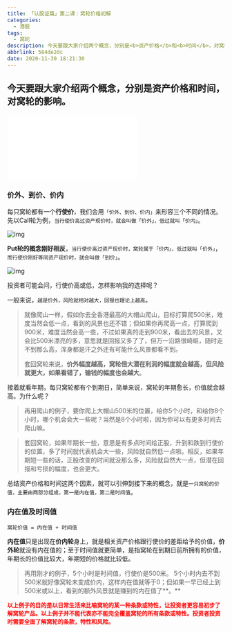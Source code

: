 ```yaml
---
title: 「认股证篇」第二课：窝轮价格初解
categories:
  - 港股
tags:
  - 窝轮
description: 今天要跟大家介绍两个概念，分别是<b>资产价格</b>和<b>时间</b>，对窝轮的影响。
abbrlink: 584de2dc
date: 2020-11-30 18:21:30
---
```


## 今天要跟大家介绍两个概念，分别是**资产价格**和**时间**，对窝轮的影响。

<div class="bilibili">
    <iframe src="//player.bilibili.com/player.html?aid=885260723&bvid=BV15K4y1j7N5&cid=258319512&page=1" scrolling="no" border="0" frameborder="no" framespacing="0" allowfullscreen="true"> </iframe>
</div>

### 价外、到价、价内

每只窝轮都有一个**行使价**，我们会用`「价外、到价、价内」`来形容三个不同的情况。先以Call轮为例，`当行使价高过资产现价时，就会叫做「价外」，低过就叫「价内」`。

![img](https://education.bnppwarrant.com/assets/icon/warrants-ep2-otm-sc.png)

**Put轮的概念刚好相反**，`当行使价高过资产现价时，窝轮属于「价内」，低过就叫「价外」`，`而行使价刚好等同资产现价时，就会叫做「到价」`。

![img](https://education.bnppwarrant.com/assets/icon/warrants-ep2-itm-sc.png)

投资者可能会问，行使价高或低，怎样影响我的选择呢？

一般来说，`越是价外，风险就相对越大，回报也理论上越高`。

> 就像爬山一样，假如你去全香港最高的大帽山爬山，目标打算爬500米，难度当然会低一点，看到的风景也还不错；但如果你再爬高一点，打算爬到900米，难度当然会高一些，不过如果真的走到900米，看出去的风景，又会比500米漂亮的多，意思就是回报又多了了，但万一沿路很崎岖，随时走不到那么高，浑身都是汗之外还有可能什么风景都看不到。
>
> 套回窝轮来说，**价外幅度越高，窝轮倍大潜在利润的幅度就会越高，但风险就更大，如果看错了，输钱的幅度也会越大**。

接着就看年期，每只窝轮都有个到期日，简单来说，窝轮的年期愈长，价值就会越高。为什么呢？

> 再用爬山的例子，要你爬上大帽山500米的位置，给你5个小时，和给你8个小时，哪个机会会大一些呢？当然是8个小时啦，因为你可以有更多时间去爬山嘛。

> 套回窝轮，如果年期长一些，意思是有多点时间给正股，升到和跌到行使价的位置，多了时间就代表机会大一些，风险就自然低一点啦。相反，如果年期短一些的话，正股改变的时间就没那么多，风险就自然大一点，但潜在回报和亏损的幅度，也会更大。

总结资产价格和时间这两个因素，就可以引伸到接下来的概念，就是`一只窝轮的价值，主要由两部分组成，第一是内在值，第二是时间值`。

### 内在值及时间值

`窝轮价值 = 内在值 + 时间值`

**内在值**只是出现在**价内轮**身上，就是相关资产价格跟行使价的差距给予的价值，**价外轮**就没有内在值的；至于时间值就更简单，是指窝轮在到期日前所拥有的价值，年期长的价值比较大，年期短的价格就比较低。

> 再用刚才的例子，5个小时是时间值，行使价是500米。 5个小时内去不到500米就好像窝轮未变成价内，这样内在值就等于0；但如果一早已经上到500米或以上，看到的额外风景就是赚到的内在值了**。**

<font size=2 color="red"><b>以上例子的目的是以日常生活来比喻窝轮的某一种条款或特性，让投资者更容易初步了解窝轮产品。以上例子并不能代表亦不能完全覆盖窝轮的所有条款或特性。投资者投资时需要全面了解窝轮的条款，特性和风险。</b></font>

